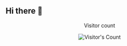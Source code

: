 ## Hi there 👋

<div align="center"> 
  <p>Visitor count</p>
  <img src="https://profile-counter.glitch.me/snigdhasv/count.svg" alt="Visitor's Count" />
</div>
